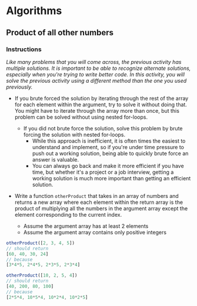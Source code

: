 # Algorithms

## Product of all other numbers

### Instructions

_Like many problems that you will come across, the previous activity has multiple solutions. It is important to be able to recognize alternate solutions, especially when you're trying to write better code. In this activity, you will solve the previous activity using a different method than the one you used previously._

* If you brute forced the solution by iterating through the rest of the array for each element within the argument, try to solve it without doing that. You might have to iterate through the array more than once, but this problem can be solved without using nested for-loops.
    * If you did not brute force the solution, solve this problem by brute forcing the solution with nested for-loops.
        * While this approach is inefficient, it is often times the easiest to understand and implement, so if you're under time pressure to push out a working solution, being able to quickly brute force an answer is valuable.
        * You can always go back and make it more efficient if you have time, but whether it's a project or a job interview, getting a working solution is much more important than getting an efficient solution.

* Write a function `otherProduct` that takes in an array of numbers and returns a new array where each element within the return array is the product of multiplying all the numbers in the argument array except the element corresponding to the current index.
    * Assume the argument array has at least 2 elements
    * Assume the argument array contains only positive integers

```javascript
otherProduct([2, 3, 4, 5])
// should return
[60, 40, 30, 24]
// because
[3*4*5, 2*4*5, 2*3*5, 2*3*4]

otherProduct([10, 2, 5, 4])
// should return
[40, 200, 80, 100]
// because
[2*5*4, 10*5*4, 10*2*4, 10*2*5]
```
